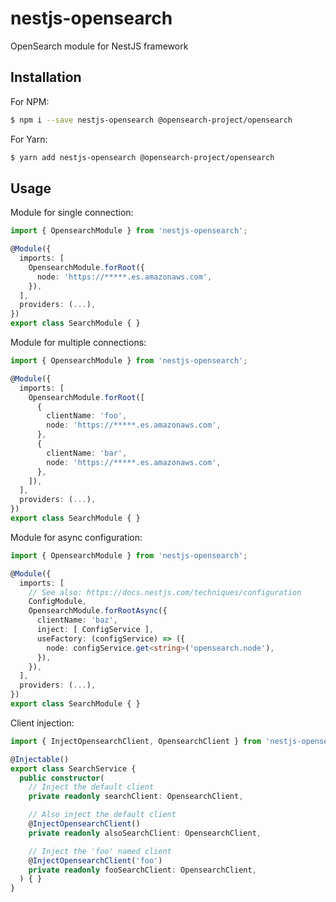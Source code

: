 # nestjs-opensearch
OpenSearch module for NestJS framework

## Installation
For NPM:
```bash
$ npm i --save nestjs-opensearch @opensearch-project/opensearch
```
For Yarn:
```bash
$ yarn add nestjs-opensearch @opensearch-project/opensearch
```

## Usage
Module for single connection:
```typescript
import { OpensearchModule } from 'nestjs-opensearch';

@Module({
  imports: [
    OpensearchModule.forRoot({
      node: 'https://*****.es.amazonaws.com',
    }),
  ],
  providers: (...),
})
export class SearchModule { }
```

Module for multiple connections:
```typescript
import { OpensearchModule } from 'nestjs-opensearch';

@Module({
  imports: [
    OpensearchModule.forRoot([
      {
        clientName: 'foo',
        node: 'https://*****.es.amazonaws.com',
      },
      {
        clientName: 'bar',
        node: 'https://*****.es.amazonaws.com',
      },
    ]),
  ],
  providers: (...),
})
export class SearchModule { }
```

Module for async configuration:
```typescript
import { OpensearchModule } from 'nestjs-opensearch';

@Module({
  imports: [
    // See also: https://docs.nestjs.com/techniques/configuration
    ConfigModule,
    OpensearchModule.forRootAsync({
      clientName: 'baz',
      inject: [ ConfigService ],
      useFactory: (configService) => ({
        node: configService.get<string>('opensearch.node'),
      }),
    }),
  ],
  providers: (...),
})
export class SearchModule { }
```

Client injection:
```typescript
import { InjectOpensearchClient, OpensearchClient } from 'nestjs-opensearch';

@Injectable()
export class SearchService {
  public constructor(
    // Inject the default client
    private readonly searchClient: OpensearchClient,

    // Also inject the default client
    @InjectOpensearchClient()
    private readonly alsoSearchClient: OpensearchClient,

    // Inject the 'foo' named client
    @InjectOpensearchClient('foo')
    private readonly fooSearchClient: OpensearchClient,
  ) { }
}
```
